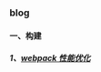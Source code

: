 ### blog
#### 一、构建
##### 1、[webpack 性能优化](https://github.com/justQing00/blog/blob/master/build/webpack-performance/webpack-performance.mdgst)

